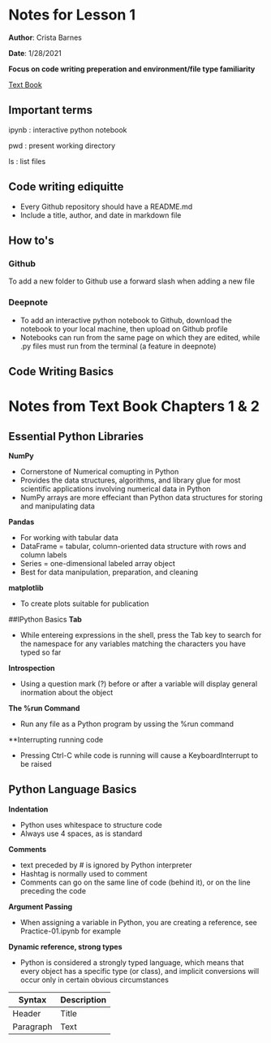 # Notes for Lesson 1
**Author**: Crista Barnes

**Date**: 1/28/2021

**Focus on code writing preperation and environment/file type familiarity** 

[Text Book](https://github.com/chenomg/CS_BOOKS/blob/master/Python%20for%20Data%20Analysis%2C%202nd%20Edition.pdf)

## Important terms
ipynb
: interactive python notebook 

pwd
 : present working directory
 
ls
 : list files

## Code writing ediquitte
- Every Github repository should have a README.md
- Include a title, author, and date in markdown file

## How to's
### Github
To add a new folder to Github use a forward slash when adding a new file 

### Deepnote
 - To add an interactive python notebook to Github, download the notebook to your local machine, then upload on Github profile 
 - Notebooks can run from the same page on which they are edited, while .py files must run from the terminal (a feature in deepnote) 
 
 ## Code Writing Basics 
 
# Notes from Text Book Chapters 1 & 2

## Essential Python Libraries

**NumPy**
 - Cornerstone of Numerical comupting in Python
 - Provides the data structures, algorithms, and library glue for most scientific applications involving numerical data in Python
 - NumPy arrays are more effeciant than Python data structures for storing and manipulating data

**Pandas**
 - For working with tabular data
 - DataFrame = tabular, column-oriented data structure with rows and column labels
 - Series = one-dimensional labeled array object
 - Best for data manipulation, preparation, and cleaning

**matplotlib**
 - To create plots suitable for publication 
 
##IPython Basics
**Tab**
 - While entereing expressions in the shell, press the Tab key to search for the namespace for any variables matching the characters you have typed so far
 
**Introspection**
 - Using a question mark (?) before or after a variable will display general inormation about the object
 
**The %run Command**
 - Run any file as a Python program by ussing the %run command
 
**Interrupting running code 
 - Pressing Ctrl-C while code is running will cause a KeyboardInterrupt to be raised 

## Python Language Basics 
**Indentation**
 - Python uses whitespace to structure code
 - Always use 4 spaces, as is standard 

**Comments**
 - text preceded by # is ignored by Python interpreter
 - Hashtag is normally used to comment 
 - Comments can go on the same line of code (behind it), or on the line preceding the code 
 
**Argument Passing**
 - When assigning a variable in Python, you are creating a reference, see Practice-01.ipynb for example
 
**Dynamic reference, strong types**
 - Python is considered a strongly typed language, which means that every object has a specific type (or class), and implicit conversions will occur only in certain obvious circumstances
 
| Syntax | Description |
| ----------- | ----------- |
| Header | Title |
| Paragraph | Text |
 
 
 
